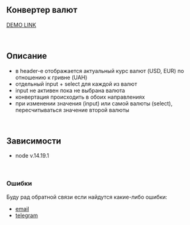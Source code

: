 ## Конвертер валют

[DEMO LINK](https://uliton.github.io/itop1000/)

<br />

## Описание
* в header-е отображается актуальный курс валют (USD, EUR) по отношению к гривне (UAH)
* отдельный input + select для каждой из валют
* input не активен пока не выбрана валюта
* конвертация происходить в обоих направлениях
* при изменении значения (input) или самой валюты (select), пересчитываться значение второй валюты
<br />

## Зависимости
* node v.14.19.1
<br />

### Ошибки
Буду рад обратной связи если найдутся какие-либо ошибки:
* [email](mailto:al.haruca@gmail.com)
* [telegram](https://tlgg.ru/@a_haruca)
